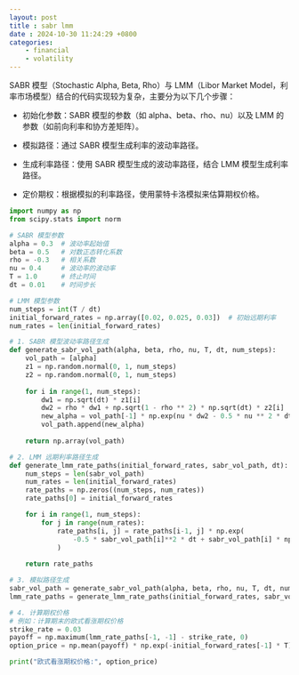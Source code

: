 ```yaml
---
layout: post
title : sabr lmm 
date : 2024-10-30 11:24:29 +0800
categories: 
    - financial
    - volatility
---
```


<script>
  MathJax = {
    tex: {
      inlineMath: [['$', '$'], ['\\(', '\\)']],
      displayMath: [['$$', '$$'], ['\\[', '\\]']]
    }
  };
</script>
<script src="https://cdn.jsdelivr.net/npm/mathjax@3/es5/tex-mml-chtml.js"></script>

SABR 模型（Stochastic Alpha, Beta, Rho）与 LMM（Libor Market Model，利率市场模型）结合的代码实现较为复杂，主要分为以下几个步骤：

- 初始化参数：SABR 模型的参数（如 alpha、beta、rho、nu）以及 LMM 的参数（如前向利率和协方差矩阵）。
    
- 模拟路径：通过 SABR 模型生成利率的波动率路径。
    
- 生成利率路径：使用 SABR 模型生成的波动率路径，结合 LMM 模型生成利率路径。
    
- 定价期权：根据模拟的利率路径，使用蒙特卡洛模拟来估算期权价格。

```py
import numpy as np
from scipy.stats import norm

# SABR 模型参数
alpha = 0.3  # 波动率起始值
beta = 0.5   # 对数正态转化系数
rho = -0.3   # 相关系数
nu = 0.4     # 波动率的波动率
T = 1.0      # 终止时间
dt = 0.01    # 时间步长

# LMM 模型参数
num_steps = int(T / dt)
initial_forward_rates = np.array([0.02, 0.025, 0.03])  # 初始远期利率
num_rates = len(initial_forward_rates)

# 1. SABR 模型波动率路径生成
def generate_sabr_vol_path(alpha, beta, rho, nu, T, dt, num_steps):
    vol_path = [alpha]
    z1 = np.random.normal(0, 1, num_steps)
    z2 = np.random.normal(0, 1, num_steps)
    
    for i in range(1, num_steps):
        dw1 = np.sqrt(dt) * z1[i]
        dw2 = rho * dw1 + np.sqrt(1 - rho ** 2) * np.sqrt(dt) * z2[i]
        new_alpha = vol_path[-1] * np.exp(nu * dw2 - 0.5 * nu ** 2 * dt)
        vol_path.append(new_alpha)
    
    return np.array(vol_path)

# 2. LMM 远期利率路径生成
def generate_lmm_rate_paths(initial_forward_rates, sabr_vol_path, dt):
    num_steps = len(sabr_vol_path)
    num_rates = len(initial_forward_rates)
    rate_paths = np.zeros((num_steps, num_rates))
    rate_paths[0] = initial_forward_rates

    for i in range(1, num_steps):
        for j in range(num_rates):
            rate_paths[i, j] = rate_paths[i-1, j] * np.exp(
                -0.5 * sabr_vol_path[i]**2 * dt + sabr_vol_path[i] * np.sqrt(dt) * np.random.normal()
            )
    
    return rate_paths

# 3. 模拟路径生成
sabr_vol_path = generate_sabr_vol_path(alpha, beta, rho, nu, T, dt, num_steps)
lmm_rate_paths = generate_lmm_rate_paths(initial_forward_rates, sabr_vol_path, dt)

# 4. 计算期权价格
# 例如：计算期末的欧式看涨期权价格
strike_rate = 0.03
payoff = np.maximum(lmm_rate_paths[-1, -1] - strike_rate, 0)
option_price = np.mean(payoff) * np.exp(-initial_forward_rates[-1] * T)

print("欧式看涨期权价格:", option_price)
```